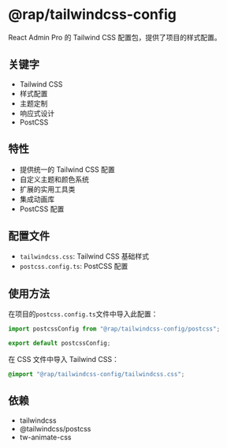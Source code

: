 # @rap/tailwindcss-config

React Admin Pro 的 Tailwind CSS 配置包，提供了项目的样式配置。

## 关键字

- Tailwind CSS
- 样式配置
- 主题定制
- 响应式设计
- PostCSS

## 特性

- 提供统一的 Tailwind CSS 配置
- 自定义主题和颜色系统
- 扩展的实用工具类
- 集成动画库
- PostCSS 配置

## 配置文件

- `tailwindcss.css`: Tailwind CSS 基础样式
- `postcss.config.ts`: PostCSS 配置

## 使用方法

在项目的`postcss.config.ts`文件中导入此配置：

```ts
import postcssConfig from "@rap/tailwindcss-config/postcss";

export default postcssConfig;
```

在 CSS 文件中导入 Tailwind CSS：

```css
@import "@rap/tailwindcss-config/tailwindcss.css";
```

## 依赖

- tailwindcss
- @tailwindcss/postcss
- tw-animate-css
